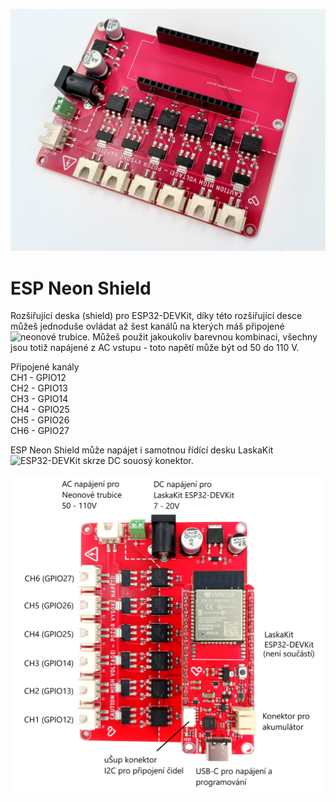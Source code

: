 ![ESP Neon Shield](https://github.com/LaskaKit/ESP_Neon_Shield/blob/main/img/ESP_Neon_Shield_2.jpg)

# ESP Neon Shield

Rozšiřující deska (shield) pro ESP32-DEVKit, díky této rozšiřující desce můžeš jednoduše ovládat až šest kanálů na kterých máš připojené ![neonové trubice](https://www.laskakit.cz/flexibilni-neonova-trubice-5m/). Můžeš použit jakoukoliv barevnou kombinaci, všechny jsou totiž napájené z AC vstupu - toto napětí může být od 50 do 110 V. 

Připojené kanály<br>
CH1 - GPIO12<br>
CH2 - GPIO13<br>
CH3 - GPIO14<br>
CH4 - GPIO25<br>
CH5 - GPIO26<br>
CH6 - GPIO27<br>

ESP Neon Shield může napájet i samotnou řídící desku LaskaKit ![ESP32-DEVKit](https://www.laskakit.cz/laskakit-esp32-devkit/) skrze DC souosý konektor.

![ESP Neon Shield](https://github.com/LaskaKit/ESP_Neon_Shield/blob/main/img/ESP_Neon_Shield_pinout.jpg)
